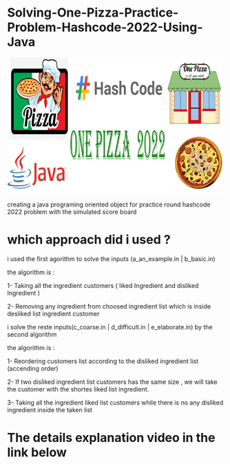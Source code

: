 # Solving-One-Pizza-Practice-Problem-Hashcode-2022-Using-Java
![](image_one_pizza_pb.png)

creating a java programing oriented object for practice round hashcode 2022 problem with the simulated score board

# which approach did i used ?
i used the first agorithm to solve the inputs (a_an_example.in | b_basic.in)

the algorithm is :

1- Taking all the ingredient customers ( liked Ingredient and disliked Ingredient )

2- Removing any ingredient from choosed ingredient list which is inside desliked  list ingredient customer

i solve the reste inputs(c_coarse.in | d_difficult.in | e_elaborate.in) by the second algorithm

the algorithm is :

1- Reordering customers list according to the disliked ingredient list (accending order)

2- If  two disliked ingredient list customers has the same size , we will take the customer with the shortes liked list ingredient.

3- Taking all the ingredient liked list customers while there is no any disliked ingredient inside the taken list

# The details explanation video in the link below









